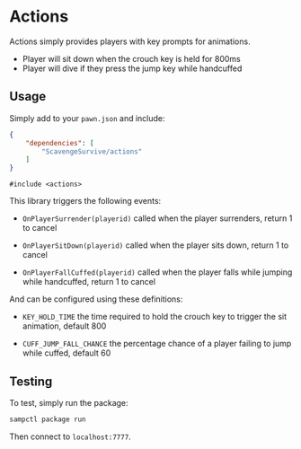 # Actions

Actions simply provides players with key prompts for animations.

- Player will sit down when the crouch key is held for 800ms
- Player will dive if they press the jump key while handcuffed

## Usage

Simply add to your `pawn.json` and include:

```json
{
    "dependencies": [
        "ScavengeSurvive/actions"
    ]
}
```

```pawn
#include <actions>
```

This library triggers the following events:

- `OnPlayerSurrender(playerid)`
  called when the player surrenders, return 1 to cancel

- `OnPlayerSitDown(playerid)`
  called when the player sits down, return 1 to cancel

- `OnPlayerFallCuffed(playerid)`
  called when the player falls while jumping while handcuffed, return 1 to cancel

And can be configured using these definitions:

- `KEY_HOLD_TIME`
  the time required to hold the crouch key to trigger the sit animation, default 800

- `CUFF_JUMP_FALL_CHANCE`
  the percentage chance of a player failing to jump while cuffed, default 60

## Testing

To test, simply run the package:

```bash
sampctl package run
```

Then connect to `localhost:7777`.
